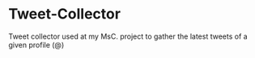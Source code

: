 # Tweet-Collector
Tweet collector used at my MsC. project to gather the latest tweets of a given profile (@)
